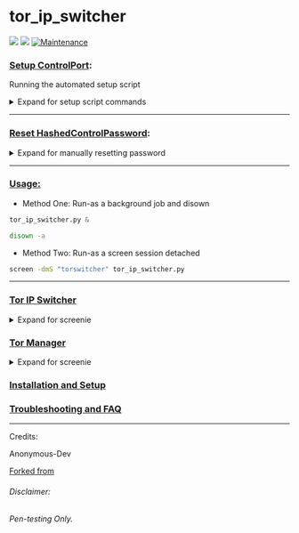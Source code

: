 

# tor_ip_switcher

![](https://img.shields.io/badge/tor__ip__switcher-python_2.7-blue.svg?style=flat-square) ![](https://img.shields.io/badge/dependencies-toriptables2_python--tk_tor-orange.svg?style=flat-square) [![Maintenance](https://img.shields.io/badge/Maintained%3F-yes-green.svg?style=flat-square)](https://github.com/ruped24/tor_ip_switcher/graphs/commit-activity)


### [Setup ControlPort](https://drive.google.com/open?id=16YmyR4qVzEFOUSDhbPIeX-nzOPoKMszH):

Running the automated setup script
<details><summary>Expand for setup script commands</summary>
  
```bash
tips_setup.py <your_new_password>
```

```python
sudo python tips_setup.py "password"
```

</details>

***

### [Reset HashedControlPassword](https://drive.google.com/open?id=0B79r4wTVj-CZbFNIM0lGTVRjbU0):
<details><summary>Expand for manually resetting password</summary>
<br>

Edit with sed editor: `/etc/tor/torrc`

1. Remove the comment "#" from the line with  [#ControlPort 9051](https://github.com/torproject/tor/blob/ac44e70ffc047941d196596dd651019c054b7faf/src/config/torrc.sample.in#L57)

* `sudo sed -i '/ControlPort /s/^#//' /etc/tor/torrc`

2. Remove the comment "#" from the line with [#HashedControlPassword](https://github.com/torproject/tor/blob/ac44e70ffc047941d196596dd651019c054b7faf/src/config/torrc.sample.in#L60)

* `sudo sed -i '/HashedControlPassword /s/^#//' /etc/tor/torrc`

3. Reset HashedControlPassword.

* `tor --hash-password "Your_new_password"`

* Replace the old hashed password below `16:01234556789ABCDEF` with <16:your_new_password_hash>.

* `sudo sed -i 's/^HashedControlPassword 16:.*[A-Z0-9]*$/HashedControlPassword 16:01234556789ABCDEF/' /etc/tor/torrc`

* [Reload](https://github.com/ruped24/toriptables2#to-change-tor-ip-address) the configuraton. `sudo toriptables2.py -r`

</details>

***

### [Usage:](https://drive.google.com/file/d/1WR2mALkhO34PW2YK_CFJsLM7xnaeLK8w/view)
* Method One: Run-as a background job and disown

```python
tor_ip_switcher.py &
```
```bash
disown -a
```
* Method Two: Run-as a screen session detached
```bash
screen -dmS "torswitcher" tor_ip_switcher.py
```
***

### [Tor IP Switcher](https://github.com/ruped24/tor_ip_switcher#tor_ip_switcher)
<details><summary>Expand for screenie</summary>
  <br>

[▹ Tor IP Switcher Screenshot](https://drive.google.com/open?id=0B79r4wTVj-CZVm56M3pMdEx3X28)

</details>

### [Tor Manager](https://bitbucket.org/ruped24/tor_manager/src)
<details><summary>Expand for screenie</summary>
  <br>

[▹ Tor Manager Screenshot](https://drive.google.com/file/d/0B79r4wTVj-CZdUtGU3p6WldHX2s/view)

</details>

### [Installation and Setup](https://github.com/ruped24/tor_ip_switcher/wiki/Tor-IP-Switcher-installation)

### [Troubleshooting and FAQ](https://github.com/ruped24/tor_ip_switcher/wiki/Troubleshooting)
***
Credits:

Anonymous-Dev

[Forked from](https://github.com/Anonymous-Dev/Pyloris)

###### Disclaimer: ######
###### Pen-testing Only. ######
